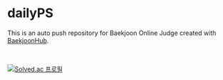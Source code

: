 # dailyPS
This is an auto push repository for Baekjoon Online Judge created with [BaekjoonHub](https://github.com/BaekjoonHub/BaekjoonHub).

<br>

[![Solved.ac 프로필](http://mazassumnida.wtf/api/v2/generate_badge?boj=dlwnsgh107)](https://solved.ac/dlwnsgh107)

